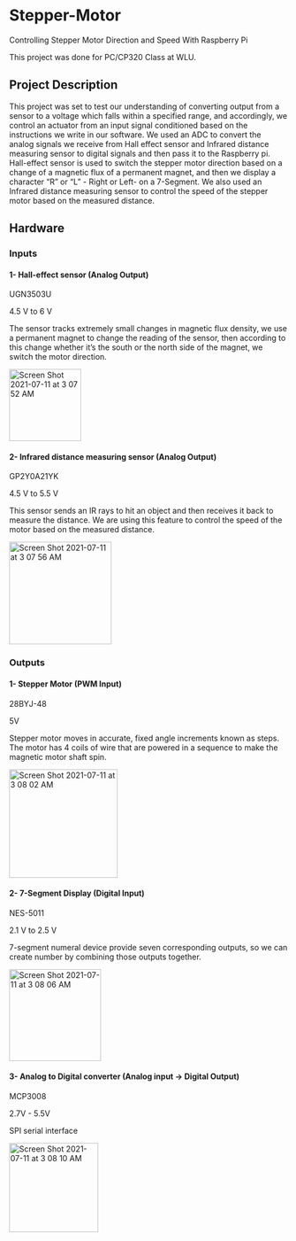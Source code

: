# Stepper-Motor
Controlling​ ​Stepper​ ​Motor​ ​Direction​ ​and​ ​Speed With Raspberry Pi

This project was done for PC/CP320 Class at WLU. 

## Project Description

This project was set to test our understanding of converting output from a sensor to a voltage which falls within a specified range, and accordingly, we control an actuator from an input signal conditioned based on the instructions we write in our software. We used an ADC to convert the analog signals we receive from Hall effect sensor and Infrared distance measuring sensor to digital signals and then pass it to the Raspberry pi. Hall-effect sensor is used to
switch the stepper motor direction based on a change of a magnetic flux of a permanent magnet, and then we display a character “R” or “L” - Right or Left- on a 7-Segment. We also used an Infrared distance measuring sensor to control the speed of the stepper motor based on the measured distance.

## Hardware 

### Inputs
#### 1- Hall-effect sensor (Analog Output)

UGN3503U

4.5 V to 6 V

The sensor tracks extremely small changes in magnetic flux density, we use a permanent magnet to change the reading of the sensor, then according to this change whether it’s the south or the north side of the magnet, we switch the motor direction.

<img width="130" alt="Screen Shot 2021-07-11 at 3 07 52 AM" src="https://user-images.githubusercontent.com/47288950/125185913-b13b7d80-e227-11eb-8ac9-a08733fe672b.png">

#### 2- Infrared distance measuring sensor (Analog Output)

GP2Y0A21YK

4.5 V to 5.5 V

This sensor sends an IR rays to hit an object and then receives it back to measure the distance. We are using this feature to control the speed of the motor based on the measured distance.

<img width="185" alt="Screen Shot 2021-07-11 at 3 07 56 AM" src="https://user-images.githubusercontent.com/47288950/125185934-bf899980-e227-11eb-8186-ff8a3adf5e62.png">


### Outputs

#### 1- Stepper Motor (PWM Input)

28BYJ-48

5V

Stepper motor moves in accurate, fixed angle increments known as steps. The motor has 4 coils of wire that are powered in a sequence to make the magnetic motor shaft spin.

<img width="196" alt="Screen Shot 2021-07-11 at 3 08 02 AM" src="https://user-images.githubusercontent.com/47288950/125185940-c4e6e400-e227-11eb-8469-776f4d980ec2.png">


#### 2- 7-Segment Display (Digital Input)

NES-5011

2.1 V to 2.5 V

7-segment numeral device provide seven corresponding outputs, so we can create number by combining those outputs together.

<img width="166" alt="Screen Shot 2021-07-11 at 3 08 06 AM" src="https://user-images.githubusercontent.com/47288950/125185944-c9ab9800-e227-11eb-9bbc-d187abddaaf3.png">


#### 3- Analog to Digital converter (Analog input -> Digital Output)

MCP3008

2.7V - 5.5V

SPI serial interface

<img width="161" alt="Screen Shot 2021-07-11 at 3 08 10 AM" src="https://user-images.githubusercontent.com/47288950/125185949-cdd7b580-e227-11eb-81eb-f8cbd0d0314a.png">

